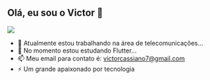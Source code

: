 ## Olá, eu sou o Victor 👋
<picture>
  <source
    srcset="https://github-readme-stats.vercel.app/api?username=josvictorcs&show_icons=true&theme=dark"
    media="(prefers-color-scheme: dark)"
  />
  <source
    srcset="https://github-readme-stats.vercel.app/api?username=josvictorcs&show_icons=true"
    media="(prefers-color-scheme: light), (prefers-color-scheme: no-preference)"
  />
  <img src="https://github-readme-stats.vercel.app/api?username=josvictorcs&show_icons=true" />
</picture>

- 🔭 Atualmente estou trabalhando na área de telecomunicações...
- 🌱 No momento estou estudando Flutter...
- 📫 Meu email para contato é: victorcassiano7@gmail.com
- ⚡ Um grande apaixonado por tecnologia

